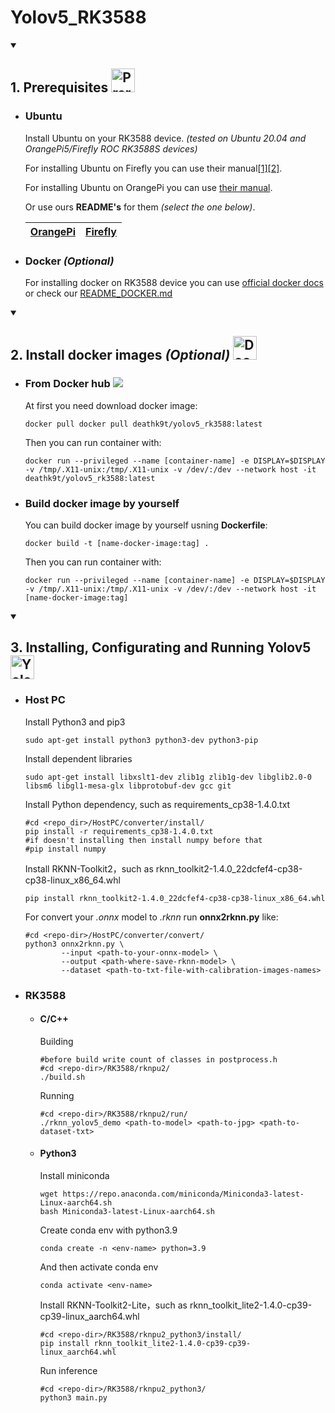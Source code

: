 <h1>
    Yolov5_RK3588
</h1>

<details open>
  <summary>
    <h2>
      <p>
        1. Prerequisites
        <img src="https://www.svgrepo.com/show/288488/motherboard.svg" width=38 height=38 alt="Prerequisites" />
      </p>
    </h2>
  </summary>   
  
  * ### Ubuntu

    Install Ubuntu on your RK3588 device. *(tested on Ubuntu 20.04 and OrangePi5/Firefly ROC RK3588S devices)*

    For installing Ubuntu on Firefly you can use their manual[[1]](https://wiki.t-firefly.com/en/ROC-RK3588S-PC/index.html)[[2]](https://en.t-firefly.com/doc/download/page/id/142.html).

    For installing Ubuntu on OrangePi you can use [their manual](http://www.orangepi.org/html/hardWare/computerAndMicrocontrollers/service-and-support/Orange-pi-5.htmlfi).

    Or use ours **README's** for them *(select the one below)*.

    |[OrangePi](OrangePi/README_ORANGEPI.md)|[Firefly](Firefly/README_FIREFLY.md)|
    |                 :---:                 |                :---:               |

  * ### Docker *(Optional)*

    For installing docker on RK3588 device you can use [official docker docs](https://docs.docker.com/desktop/install/linux-install/) or check our [README_DOCKER.md](README_DOCKER.md)

</details>  

<details open>
  <summary>
    <h2>
      <p>
        2. Install docker images <i>(Optional)</i>
        <img src="https://opennebula.io/wp-content/uploads/2020/05/DockerHub.png" height=38 alt="Docker Hub" />
      </p>
    </h2>
  </summary>

  * ### From Docker hub <a href="https://hub.docker.com/r/deathk9t/yolov5_rk3588"><img src="https://img.shields.io/badge/yolov5_rk3588--blue?logo=docker"></a>

    At first you need download docker image:

    ```
    docker pull docker pull deathk9t/yolov5_rk3588:latest
    ```

    Then you can run container with:

    ```
    docker run --privileged --name [container-name] -e DISPLAY=$DISPLAY -v /tmp/.X11-unix:/tmp/.X11-unix -v /dev/:/dev --network host -it deathk9t/yolov5_rk3588:latest
    ```

  * ### Build docker image by yourself

    You can build docker image by yourself usning **Dockerfile**:
    
    ```
    docker build -t [name-docker-image:tag] .
    ```

    Then you can run container with:

    ```
    docker run --privileged --name [container-name] -e DISPLAY=$DISPLAY -v /tmp/.X11-unix:/tmp/.X11-unix -v /dev/:/dev --network host -it [name-docker-image:tag]
    ```

</details>

<details open>
  <summary>
    <h2>
      <p>
        3. Installing, Configurating and Running Yolov5
        <img src="https://storage.googleapis.com/wandb-production.appspot.com/wandb-public-images/3hql0qh3b7.png" width=38 height=38 alt="Yolov5" />
      </p>
    </h2>
  </summary>

  * ### Host PC

    Install Python3 and pip3

    ```
    sudo apt-get install python3 python3-dev python3-pip
    ```

    Install dependent libraries

    ```
    sudo apt-get install libxslt1-dev zlib1g zlib1g-dev libglib2.0-0 libsm6 libgl1-mesa-glx libprotobuf-dev gcc git
    ```

    Install Python dependency, such as requirements_cp38-1.4.0.txt

    ```
    #cd <repo_dir>/HostPC/converter/install/
    pip install -r requirements_cp38-1.4.0.txt
    #if doesn't installing then install numpy before that
    #pip install numpy
    ```
    
    Install RKNN-Toolkit2，such as rknn_toolkit2-1.4.0_22dcfef4-cp38-cp38-linux_x86_64.whl

    ```
    pip install rknn_toolkit2-1.4.0_22dcfef4-cp38-cp38-linux_x86_64.whl
    ```

    For convert your *.onnx* model to *.rknn* run **onnx2rknn.py** like:

    ```
    #cd <repo-dir>/HostPC/converter/convert/
    python3 onnx2rknn.py \
            --input <path-to-your-onnx-model> \
            --output <path-where-save-rknn-model> \
            --dataset <path-to-txt-file-with-calibration-images-names>
    ```

  * ### RK3588

    * #### C/C++

      Building

      ```
      #before build write count of classes in postprocess.h
      #cd <repo-dir>/RK3588/rknpu2/
      ./build.sh
      ```

      Running

      ```
      #cd <repo-dir>/RK3588/rknpu2/run/
      ./rknn_yolov5_demo <path-to-model> <path-to-jpg> <path-to-dataset-txt>
      ```

    * #### Python3

      Install miniconda

      ```
      wget https://repo.anaconda.com/miniconda/Miniconda3-latest-Linux-aarch64.sh
      bash Miniconda3-latest-Linux-aarch64.sh
      ```

      Create conda env with python3.9

      ```
      conda create -n <env-name> python=3.9
      ```
      
      And then activate conda env

      ```
      conda activate <env-name>
      ```

      Install RKNN-Toolkit2-Lite，such as rknn_toolkit_lite2-1.4.0-cp39-cp39-linux_aarch64.whl

      ```
      #cd <repo-dir>/RK3588/rknpu2_python3/install/
      pip install rknn_toolkit_lite2-1.4.0-cp39-cp39-linux_aarch64.whl
      ```

      Run inference
      
      ```
      #cd <repo-dir>/RK3588/rknpu2_python3/
      python3 main.py
      ```

</details>
